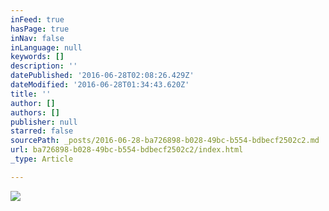 ```yaml
---
inFeed: true
hasPage: true
inNav: false
inLanguage: null
keywords: []
description: ''
datePublished: '2016-06-28T02:08:26.429Z'
dateModified: '2016-06-28T01:34:43.620Z'
title: ''
author: []
authors: []
publisher: null
starred: false
sourcePath: _posts/2016-06-28-ba726898-b028-49bc-b554-bdbecf2502c2.md
url: ba726898-b028-49bc-b554-bdbecf2502c2/index.html
_type: Article

---
```

![](https://the-grid-user-content.s3-us-west-2.amazonaws.com/395963d2-1d7e-4977-8679-e44e177f16be.jpg)